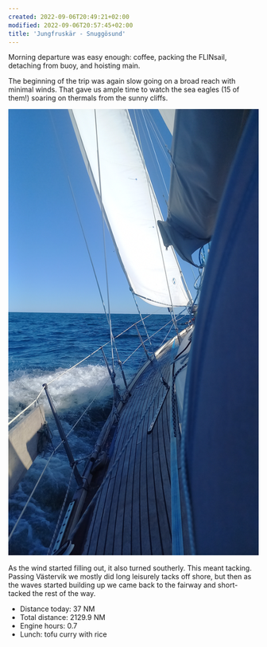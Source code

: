 ```yaml
---
created: 2022-09-06T20:49:21+02:00
modified: 2022-09-06T20:57:45+02:00
title: 'Jungfruskär - Snuggösund'
---
```


Morning departure was easy enough: coffee, packing the FLINsail, detaching from buoy, and hoisting main.

The beginning of the trip was again slow going on a broad reach with minimal winds. That gave us ample time to watch the sea eagles (15 of them!) soaring on thermals from the sunny cliffs.

![Image](../2022/8367529723d68e73fd05b0a5e59ecea6.jpg) 

As the wind started filling out, it also turned southerly. This meant tacking. Passing Västervik we mostly did long leisurely tacks off shore, but then as the waves started building up we came back to the fairway and short-tacked the rest of the way.

* Distance today: 37 NM
* Total distance: 2129.9 NM
* Engine hours: 0.7
* Lunch: tofu curry with rice
